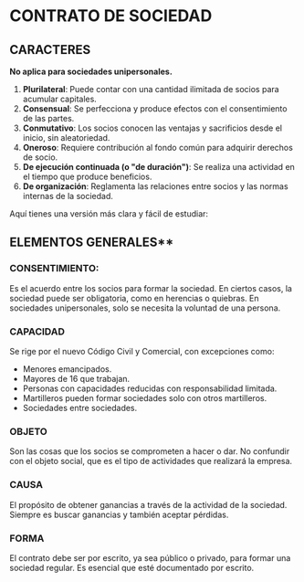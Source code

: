 
# CONTRATO DE SOCIEDAD

## CARACTERES
**No aplica para sociedades unipersonales.**

1. **Plurilateral**: Puede contar con una cantidad ilimitada de socios para acumular capitales.
2. **Consensual**: Se perfecciona y produce efectos con el consentimiento de las partes.
3. **Conmutativo**: Los socios conocen las ventajas y sacrificios desde el inicio, sin aleatoriedad.
4. **Oneroso**: Requiere contribución al fondo común para adquirir derechos de socio.
5. **De ejecución continuada (o "de duración")**: Se realiza una actividad en el tiempo que produce beneficios.
6. **De organización**: Reglamenta las relaciones entre socios y las normas internas de la sociedad.

Aquí tienes una versión más clara y fácil de estudiar:

## ELEMENTOS GENERALES**

### CONSENTIMIENTO: 
Es el acuerdo entre los socios para formar la sociedad. En ciertos casos, la sociedad puede ser obligatoria, como en herencias o quiebras. En sociedades unipersonales, solo se necesita la voluntad de una persona.

### CAPACIDAD
Se rige por el nuevo Código Civil y Comercial, con excepciones como:
- Menores emancipados.
- Mayores de 16 que trabajan.
- Personas con capacidades reducidas con responsabilidad limitada.
- Martilleros pueden formar sociedades solo con otros martilleros.
- Sociedades entre sociedades.

### OBJETO
Son las cosas que los socios se comprometen a hacer o dar. No confundir con el objeto social, que es el tipo de actividades que realizará la empresa.

### CAUSA
El propósito de obtener ganancias a través de la actividad de la sociedad. Siempre es buscar ganancias y también aceptar pérdidas.

### FORMA
El contrato debe ser por escrito, ya sea público o privado, para formar una sociedad regular. Es esencial que esté documentado por escrito.